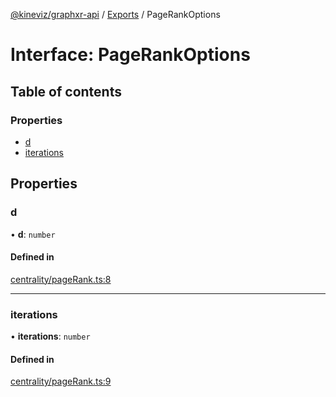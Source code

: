 [@kineviz/graphxr-api](../README.md) / [Exports](../modules.md) / PageRankOptions

# Interface: PageRankOptions

## Table of contents

### Properties

- [d](PageRankOptions.md#d)
- [iterations](PageRankOptions.md#iterations)

## Properties

### d

• **d**: `number`

#### Defined in

[centrality/pageRank.ts:8](https://bitbucket.org/kineviz/graphxr-api/src/c752a8c/src/centrality/pageRank.ts#lines-8)

___

### iterations

• **iterations**: `number`

#### Defined in

[centrality/pageRank.ts:9](https://bitbucket.org/kineviz/graphxr-api/src/c752a8c/src/centrality/pageRank.ts#lines-9)
